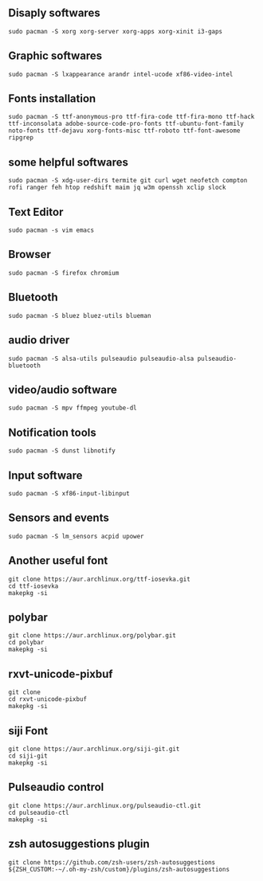 ## Disaply softwares
```
sudo pacman -S xorg xorg-server xorg-apps xorg-xinit i3-gaps 
```

## Graphic softwares
```
sudo pacman -S lxappearance arandr intel-ucode xf86-video-intel
```

## Fonts installation
```
sudo pacman -S ttf-anonymous-pro ttf-fira-code ttf-fira-mono ttf-hack ttf-inconsolata adobe-source-code-pro-fonts ttf-ubuntu-font-family noto-fonts ttf-dejavu xorg-fonts-misc ttf-roboto ttf-font-awesome ripgrep
```

## some helpful softwares
```
sudo pacman -S xdg-user-dirs termite git curl wget neofetch compton rofi ranger feh htop redshift maim jq w3m openssh xclip slock
```

## Text Editor
```
sudo pacman -s vim emacs 
```

## Browser
```
sudo pacman -S firefox chromium
```

## Bluetooth
```
sudo pacman -S bluez bluez-utils blueman
```

## audio driver
```
sudo pacman -S alsa-utils pulseaudio pulseaudio-alsa pulseaudio-bluetooth
```

## video/audio software
```
sudo pacman -S mpv ffmpeg youtube-dl 
```

## Notification tools
```
sudo pacman -S dunst libnotify
```

## Input software
```
sudo pacman -S xf86-input-libinput
```

## Sensors and events
```
sudo pacman -S lm_sensors acpid upower
```

## Another useful font
```
git clone https://aur.archlinux.org/ttf-iosevka.git
cd ttf-iosevka
makepkg -si
```

## polybar
```
git clone https://aur.archlinux.org/polybar.git
cd polybar
makepkg -si
```

## rxvt-unicode-pixbuf
```
git clone
cd rxvt-unicode-pixbuf
makepkg -si
```

## siji Font
```
git clone https://aur.archlinux.org/siji-git.git
cd siji-git
makepkg -si
```

## Pulseaudio control
```
git clone https://aur.archlinux.org/pulseaudio-ctl.git
cd pulseaudio-ctl
makepkg -si
```

## zsh autosuggestions plugin
```
git clone https://github.com/zsh-users/zsh-autosuggestions ${ZSH_CUSTOM:-~/.oh-my-zsh/custom}/plugins/zsh-autosuggestions
```
